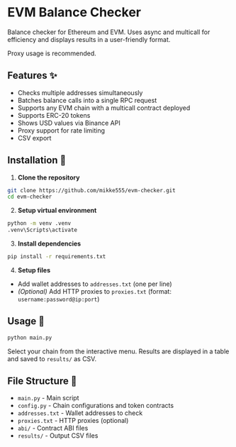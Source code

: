 # EVM Balance Checker

Balance checker for Ethereum and EVM. Uses async and multicall for efficiency and displays results in a user-friendly format.

Proxy usage is recommended.


## Features ✨
- Checks multiple addresses simultaneously
- Batches balance calls into a single RPC request
- Supports any EVM chain with a multicall contract deployed
- Supports ERC-20 tokens
- Shows USD values via Binance API
- Proxy support for rate limiting
- CSV export
  
## Installation 🚀

1. **Clone the repository**
```bash
git clone https://github.com/mikke555/evm-checker.git
cd evm-checker
```

2. **Setup virtual environment**
```bash
python -m venv .venv
.venv\Scripts\activate
```

3. **Install dependencies**
```bash
pip install -r requirements.txt
```

4. **Setup files**
- Add wallet addresses to `addresses.txt` (one per line)
- *(Optional)* Add HTTP proxies to `proxies.txt` (format: `username:password@ip:port`)

## Usage 🎯

```bash
python main.py
```

Select your chain from the interactive menu. Results are displayed in a table and saved to `results/` as CSV.

## File Structure 📁

- `main.py` - Main script
- `config.py` - Chain configurations and token contracts
- `addresses.txt` - Wallet addresses to check
- `proxies.txt` - HTTP proxies (optional)
- `abi/` - Contract ABI files
- `results/` - Output CSV files

